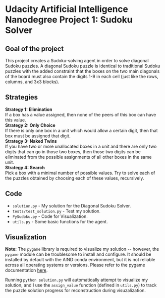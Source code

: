 # Udacity Artificial Intelligence Nanodegree Project 1: Sudoku Solver

## Goal of the project

This project creates a Sudoku-solving agent in order to solve diagonal Sudoku puzzles. A diagonal Sudoku puzzle is identical to traditional Sudoku puzzles with the added constraint that the boxes on the two main diagonals of the board must also contain the digits 1-9 in each cell (just like the rows, columns, and 3x3 blocks). 

## Strategies

**Strategy 1: Elimination**<br />
If a box has a value assigned, then none of the peers of this box can have this value.<br />
**Strategy 2: Only Choice**<br />
If there is only one box in a unit which would allow a certain digit, then that box must be assigned that digit.<br />
**Strategy 3: Naked Twins**<br />
If you have two or more unallocated boxes in a unit and there are only two digits that can go in those two boxes, then those two digits can be eliminated from the possible assignments of all other boxes in the same unit.<br />
**Strategy 4: Search**<br />
Pick a box with a minimal number of possible values. Try to solve each of the puzzles obtained by choosing each of these values, recursively.<br />

## Code

* `solution.py` - My solution for the Diagonal Sudoku Solver.
* `tests/test_solution.py` - Test my solution.
* `PySudoku.py` - Code for Visualization.
* `utils.py` - Some basic functions for the agent.

## Visualization

**Note:** The `pygame` library is required to visualize my solution -- however, the `pygame` module can be troublesome to install and configure. It should be installed by default with the AIND conda environment, but it is not reliable across all operating systems or versions. Please refer to the pygame documentation [here](http://www.pygame.org/download.shtml).

Running `python solution.py` will automatically attempt to visualize my solution, and I use the `assign_value` function (defined in `utils.py`) to track the puzzle solution progress for reconstruction during visuzalization.
